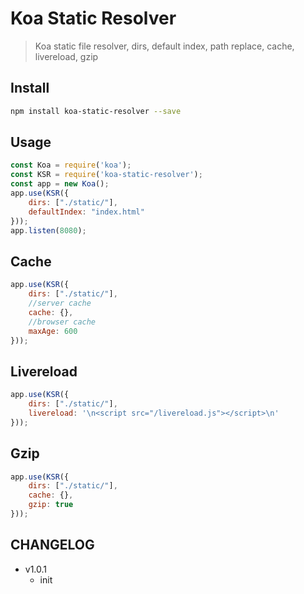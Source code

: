 
# Koa Static Resolver
> Koa static file resolver, dirs, default index, path replace, cache, livereload, gzip

## Install 
```sh
npm install koa-static-resolver --save
```

## Usage
```js
const Koa = require('koa');
const KSR = require('koa-static-resolver');
const app = new Koa();
app.use(KSR({
    dirs: ["./static/"],
    defaultIndex: "index.html"
}));
app.listen(8080);
```

## Cache
```js
app.use(KSR({
    dirs: ["./static/"],
    //server cache
    cache: {},
    //browser cache
    maxAge: 600
}));
```

## Livereload
```js
app.use(KSR({
    dirs: ["./static/"],
    livereload: '\n<script src="/livereload.js"></script>\n'
}));
```

## Gzip
```js
app.use(KSR({
    dirs: ["./static/"],
    cache: {},
    gzip: true
}));
```

## CHANGELOG
+ v1.0.1
  - init
